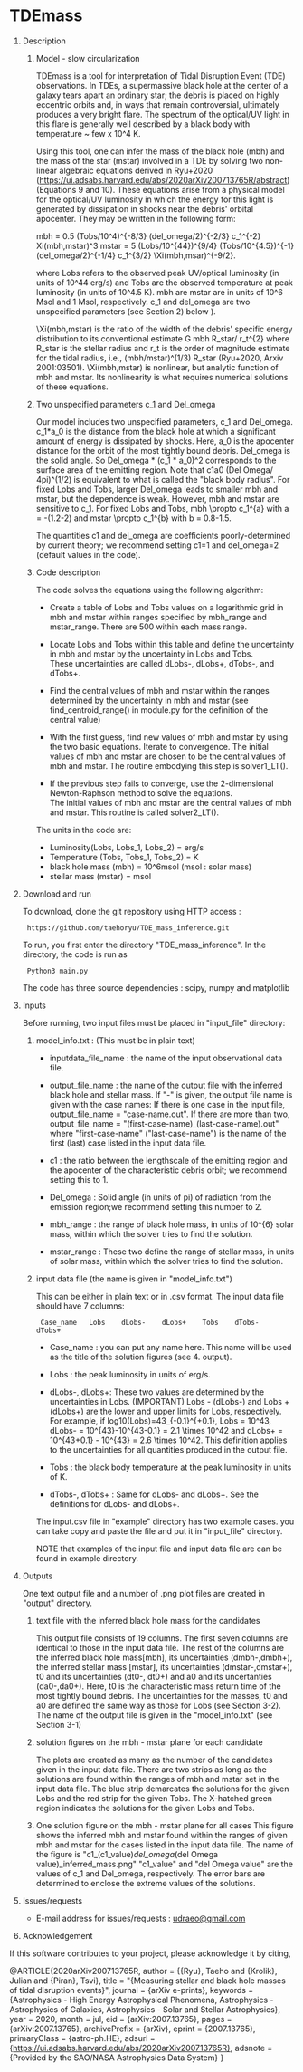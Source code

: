 # TDEmass


1. Description

    1) Model - slow circularization
    
        TDEmass is a tool for interpretation of Tidal Disruption Event (TDE) observations.   In TDEs, a supermassive black hole 
        at the center of a galaxy tears apart an ordinary star; the debris is placed on highly eccentric orbits and, in ways that remain 
        controversial, ultimately produces a very bright flare.   The spectrum of the optical/UV light in this flare is generally well 
        described by a black body with temperature ~ few x 10^4 K.

        Using this tool, one can infer the mass of the black hole (mbh) and the mass of the star (mstar) involved in a TDE 
        by solving two non-linear algebraic equations derived in Ryu+2020 (https://ui.adsabs.harvard.edu/abs/2020arXiv200713765R/abstract) 
        (Equations 9 and 10). These equations arise from a physical model for the optical/UV luminosity in which the energy 
        for this light is generated by dissipation in shocks near the debris' orbital apocenter.   They may be written in the following form:

        mbh = 0.5 (Tobs/10^4)^{-8/3} (del_omega/2)^{-2/3} c_1^{-2} Xi(mbh,mstar)^3
        mstar = 5 (Lobs/10^{44})^{9/4} (Tobs/10^{4.5})^{-1} (del_omega/2)^{-1/4} c_1^{3/2} \Xi(mbh,msar)^{-9/2}.

        where Lobs refers to the observed peak UV/optical luminosity (in units of 10^44 erg/s) and Tobs are the observed temperature 
        at peak luminosity (in units of 10^4.5 K). mbh are mstar are in units of 10^6 Msol and 1 Msol, respectively. c_1 and del_omega are
        two unspecified parameters (see Section 2) below ). 

        \Xi(mbh,mstar) is the ratio of the width of the debris' specific energy distribution to its conventional estimate G mbh R_star/ r_t^{2} 
        where R_star is the stellar radius and r_t is the order of magnitude estimate for the tidal radius, i.e., (mbh/mstar)^(1/3) R_star 
        (Ryu+2020, Arxiv 2001:03501).  \Xi(mbh,mstar) is nonlinear, but analytic function of mbh and mstar.  Its nonlinearity is 
        what requires numerical solutions of these equations.
   
   2) Two unspecified parameters c_1 and Del_omega
   
        Our model includes two unspecified parameters, c_1 and Del_omega. c_1*a_0 is the distance from the black hole at which a significant 
        amount of energy is dissipated by shocks. Here, a_0 is the apocenter distance for the orbit of the most tightly bound debris. 
        Del_omega is the solid angle. So Del_omega * (c_1 * a_0)^2 corresponds to the surface area of the emitting region. 
        Note that c1a0 (Del Omega/ 4pi)^(1/2) is equivalent to what is called the "black body radius". For fixed Lobs and Tobs, 
        larger Del_omega leads to smaller mbh and mstar, but the dependence is weak. However, mbh and mstar are sensitive to c_1. 
        For fixed Lobs and Tobs, mbh \propto c_1^{a} with a = -(1.2-2) and mstar \propto c_1^{b} with b = 0.8-1.5. 

        The quantities c1 and del_omega are coefficients poorly-determined by current theory; we recommend setting 
        c1=1 and del_omega=2 (default values in the code).
  
  
    3) Code description
    
        The code solves the equations using the following algorithm:

        - Create a table of Lobs and Tobs values on a logarithmic grid in mbh and mstar within ranges specified by mbh_range and mstar_range. 
          There are 500 within each mass range.

        - Locate Lobs and Tobs within this table and define the uncertainty in mbh and mstar by the uncertainty in Lobs and Tobs.   
          These uncertainties are called dLobs-, dLobs+, dTobs-, and dTobs+.

        - Find the central values of mbh and mstar within the ranges determined by the uncertainty in mbh and mstar 
          (see find_centroid_range() in module.py for the definition of the central value)

        - With the first guess, find new values of mbh and mstar by using the two basic equations. Iterate to convergence. 
          The initial values of mbh and mstar are chosen to be the central values of mbh and mstar. The routine embodying this step is solver1_LT().

        - If the previous step fails to converge, use the 2-dimensional Newton-Raphson method to solve the equations.  
          The initial values of mbh and mstar  are the central values of mbh and mstar.  This routine is called solver2_LT().

    


        The units in the code are:
        - Luminosity(Lobs, Lobs_1, Lobs_2) = erg/s
        - Temperature (Tobs, Tobs_1, Tobs_2) = K
        - black hole mass (mbh) = 10^6msol (msol : solar mass)
        - stellar mass (mstar) = msol


2. Download and run

	To download, clone the git repository using HTTP access :

		https://github.com/taehoryu/TDE_mass_inference.git

	To run, you first enter the directory "TDE_mass_inference". In the directory, the code is run as

		Python3 main.py

	The code has three source dependencies : scipy, numpy and matplotlib


3. Inputs

    Before running, two input files must be placed in "input_file" directory:  
 
    1) model_info.txt : (This must be in plain text)
        - inputdata_file_name : the name of the input observational data file.
        
        - output_file_name : the name of the output file with the inferred black hole and stellar mass. If "-" is given, the output file name is given 
          with the case names: If there is one case in the input file, output_file_name = "case-name.out". If there are 
          more than two, output_file_name = "(first-case-name)_(last-case-name).out" where "first-case-name" ("last-case-name") 
          is the name of the first (last) case listed in the input data file.
        
        - c1 : the ratio between the lengthscale of the emitting region and the apocenter of the characteristic debris orbit; we recommend setting this to 1.
    
        - Del_omega : Solid angle (in units of pi) of radiation from the emission region;we recommend setting this number to 2.

        - mbh_range : the range of black hole mass, in units of 10^{6} solar mass, within which the solver tries to find the solution. 

        - mstar_range : These two define the range of stellar mass, in units of solar mass, within which the solver
                             tries to find the solution.

        
	2) input data file (the name is given in "model_info.txt")

		This can be either in plain text or in .csv format. The input data file should have 7 columns:

			Case_name   Lobs    dLobs-    dLobs+    Tobs    dTobs-    dTobs+

		- Case_name : you can put any name here. This name will be used as the title of the solution figures (see 4. output).

		- Lobs  : the peak luminosity in units of erg/s. 
    
		- dLobs-, dLobs+: These two values are determined by the uncertainties in Lobs. (IMPORTANT) Lobs - (dLobs-) and Lobs + (dLobs+) are the lower and upper limits 
                       for Lobs, respectively. For example, if log10(Lobs)=43_{-0.1}^{+0.1}, Lobs = 10^43, dLobs- = 10^{43}-10^{43-0.1} = 2.1 \times 10^42 and 
                       dLobs+ = 10^{43+0.1} - 10^{43} = 2.6 \times 10^42. This definition applies to the uncertainties for all quantities produced in the output file.

		- Tobs : the black body temperature at the peak luminosity in units of K.

		- dTobs-, dTobs+ : Same for dLobs- and dLobs+. See the definitions for dLobs- and dLobs+.

		The input.csv file in "example" directory has two example cases. you can take copy and paste the file and put it in "input_file" directory.



        NOTE that examples of the input file and input data file are can be found in example directory.

4. Outputs

	One text output file and a number of .png plot files are created in "output" directory.

	1) text file with the inferred black hole mass for the candidates

		This output file consists of 19 columns. The first seven columns are identical to those in the input data file. 
                The rest of the columns are the inferred black hole mass[mbh], its uncertainties (dmbh-,dmbh+), the inferred stellar mass [mstar], 
                its uncertainties (dmstar-,dmstar+), t0 and its uncertainties (dt0-, dt0+) and a0 and its uncertanties (da0-,da0+). 
                Here, t0 is the characteristic mass return time of the most tightly bound debris. 
                The uncertainties for the masses, t0 and a0 are defined the same way as those for Lobs (see Section 3-2).
                The name of the output file is given in the "model_info.txt" (see Section 3-1)

	2) solution figures on the mbh - mstar plane for each candidate

		The plots are created as many as the number of the candidates given in the input data file. There are two strips as long as the solutions 
               are found within the ranges of mbh and mstar set in the input data file. The blue strip demarcates the solutions for the given Lobs and the red strip 
               for the given Tobs. The X-hatched green region indicates the solutions for the given Lobs and Tobs. 

	3) One solution figure on the mbh - mstar plane for all cases
                This figure shows the inferred mbh and mstar found within the ranges of given mbh and mstar for the cases listed in the input data file. 
		The name of the figure is  "c1_(c1_value)_del_omega_(del Omega value)_inferred_mass.png"
		"c1_value" and "del Omega value" are the values of c_1 and Del_omega, respectively.
		The error bars are determined to enclose the extreme values of the solutions. 

5. Issues/requests

    - E-mail address for issues/requests : udraeo@gmail.com

6. Acknowledgement

If this software contributes to your project, please acknowledge it by citing,

@ARTICLE{2020arXiv200713765R,
    author = {{Ryu}, Taeho and {Krolik}, Julian and {Piran}, Tsvi},
    title = "{Measuring stellar and black hole masses of tidal disruption events}",
    journal = {arXiv e-prints},
    keywords = {Astrophysics - High Energy Astrophysical Phenomena, Astrophysics - Astrophysics of Galaxies, Astrophysics - Solar and Stellar Astrophysics},
    year = 2020,
    month = jul,
    eid = {arXiv:2007.13765},
    pages = {arXiv:2007.13765},
    archivePrefix = {arXiv},
    eprint = {2007.13765},
    primaryClass = {astro-ph.HE},
    adsurl = {https://ui.adsabs.harvard.edu/abs/2020arXiv200713765R},
    adsnote = {Provided by the SAO/NASA Astrophysics Data System}
}
